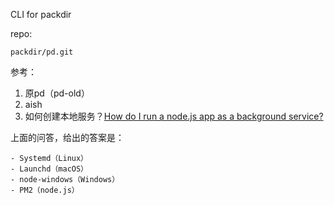 
CLI for packdir

repo:

    packdir/pd.git

参考：

1. 原pd（pd-old）
2. aish
3. 如何创建本地服务？[How do I run a node.js app as a background service?](https://stackoverflow.com/questions/4018154/how-do-i-run-a-node-js-app-as-a-background-service/15616912)

上面的问答，给出的答案是：

    - Systemd（Linux）
	- Launchd（macOS）
	- node-windows（Windows）
	- PM2（node.js）


